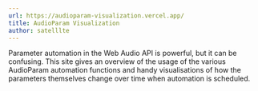 ```yaml
---
url: https://audioparam-visualization.vercel.app/
title: AudioParam Visualization
author: satelllte
---
```


Parameter automation in the Web Audio API is powerful, but it can be confusing. This site gives an overview of the usage of the various AudioParam automation functions and handy visualisations of how the parameters themselves change over time when automation is scheduled.
